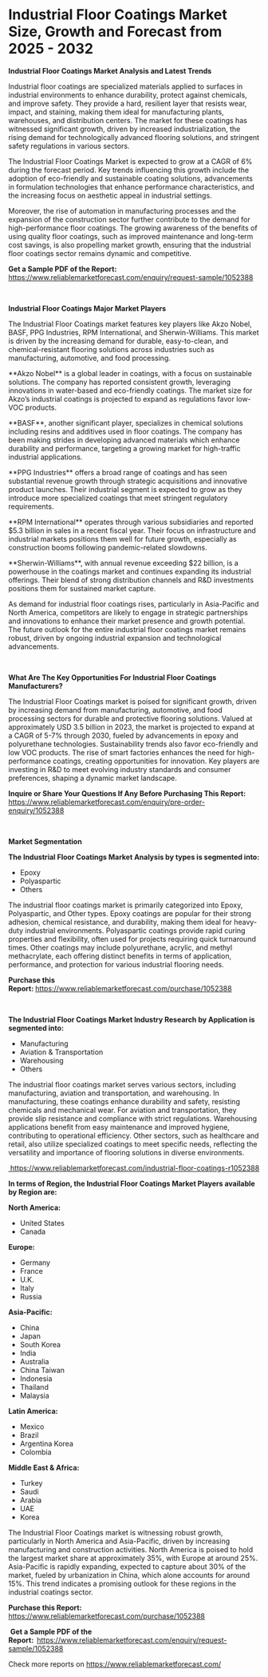 <p><h1>Industrial Floor Coatings Market Size, Growth and Forecast from 2025 - 2032</h1></p><p><strong>Industrial Floor Coatings Market Analysis and Latest Trends</strong></p>
<p><p>Industrial floor coatings are specialized materials applied to surfaces in industrial environments to enhance durability, protect against chemicals, and improve safety. They provide a hard, resilient layer that resists wear, impact, and staining, making them ideal for manufacturing plants, warehouses, and distribution centers. The market for these coatings has witnessed significant growth, driven by increased industrialization, the rising demand for technologically advanced flooring solutions, and stringent safety regulations in various sectors.</p><p>The Industrial Floor Coatings Market is expected to grow at a CAGR of 6% during the forecast period. Key trends influencing this growth include the adoption of eco-friendly and sustainable coating solutions, advancements in formulation technologies that enhance performance characteristics, and the increasing focus on aesthetic appeal in industrial settings. </p><p>Moreover, the rise of automation in manufacturing processes and the expansion of the construction sector further contribute to the demand for high-performance floor coatings. The growing awareness of the benefits of using quality floor coatings, such as improved maintenance and long-term cost savings, is also propelling market growth, ensuring that the industrial floor coatings sector remains dynamic and competitive.</p></p>
<p><strong>Get a Sample PDF of the Report:&nbsp;</strong> <a href="https://www.reliablemarketforecast.com/enquiry/request-sample/1052388?utm_campaign=3528&utm_medium=2&utm_source=Github&utm_content=ia&utm_term=01042025&utm_id=industrial-floor-coatings">https://www.reliablemarketforecast.com/enquiry/request-sample/1052388</a></p>
<p>&nbsp;</p>
<p><strong>Industrial Floor Coatings Major Market Players</strong></p>
<p><p>The Industrial Floor Coatings market features key players like Akzo Nobel, BASF, PPG Industries, RPM International, and Sherwin-Williams. This market is driven by the increasing demand for durable, easy-to-clean, and chemical-resistant flooring solutions across industries such as manufacturing, automotive, and food processing.</p><p>**Akzo Nobel** is a global leader in coatings, with a focus on sustainable solutions. The company has reported consistent growth, leveraging innovations in water-based and eco-friendly coatings. The market size for Akzo’s industrial coatings is projected to expand as regulations favor low-VOC products.</p><p>**BASF**, another significant player, specializes in chemical solutions including resins and additives used in floor coatings. The company has been making strides in developing advanced materials which enhance durability and performance, targeting a growing market for high-traffic industrial applications.</p><p>**PPG Industries** offers a broad range of coatings and has seen substantial revenue growth through strategic acquisitions and innovative product launches. Their industrial segment is expected to grow as they introduce more specialized coatings that meet stringent regulatory requirements.</p><p>**RPM International** operates through various subsidiaries and reported $5.3 billion in sales in a recent fiscal year. Their focus on infrastructure and industrial markets positions them well for future growth, especially as construction booms following pandemic-related slowdowns.</p><p>**Sherwin-Williams**, with annual revenue exceeding $22 billion, is a powerhouse in the coatings market and continues expanding its industrial offerings. Their blend of strong distribution channels and R&D investments positions them for sustained market capture.</p><p>As demand for industrial floor coatings rises, particularly in Asia-Pacific and North America, competitors are likely to engage in strategic partnerships and innovations to enhance their market presence and growth potential. The future outlook for the entire industrial floor coatings market remains robust, driven by ongoing industrial expansion and technological advancements.</p></p>
<p>&nbsp;</p>
<p><strong>What Are The Key Opportunities For Industrial Floor Coatings Manufacturers?</strong></p>
<p><p>The Industrial Floor Coatings market is poised for significant growth, driven by increasing demand from manufacturing, automotive, and food processing sectors for durable and protective flooring solutions. Valued at approximately USD 3.5 billion in 2023, the market is projected to expand at a CAGR of 5-7% through 2030, fueled by advancements in epoxy and polyurethane technologies. Sustainability trends also favor eco-friendly and low VOC products. The rise of smart factories enhances the need for high-performance coatings, creating opportunities for innovation. Key players are investing in R&D to meet evolving industry standards and consumer preferences, shaping a dynamic market landscape.</p></p>
<p><strong>Inquire or Share Your Questions If Any Before Purchasing This Report:</strong> <a href="https://www.reliablemarketforecast.com/enquiry/pre-order-enquiry/1052388?utm_campaign=3528&utm_medium=2&utm_source=Github&utm_content=ia&utm_term=01042025&utm_id=industrial-floor-coatings">https://www.reliablemarketforecast.com/enquiry/pre-order-enquiry/1052388</a></p>
<p>&nbsp;</p>
<p><strong>Market Segmentation</strong></p>
<p><strong>The Industrial Floor Coatings Market Analysis by types is segmented into:</strong></p>
<p><ul><li>Epoxy</li><li>Polyaspartic</li><li>Others</li></ul></p>
<p><p>The industrial floor coatings market is primarily categorized into Epoxy, Polyaspartic, and Other types. Epoxy coatings are popular for their strong adhesion, chemical resistance, and durability, making them ideal for heavy-duty industrial environments. Polyaspartic coatings provide rapid curing properties and flexibility, often used for projects requiring quick turnaround times. Other coatings may include polyurethane, acrylic, and methyl methacrylate, each offering distinct benefits in terms of application, performance, and protection for various industrial flooring needs.</p></p>
<p><strong>Purchase this Report:&nbsp;</strong><a href="https://www.reliablemarketforecast.com/purchase/1052388?utm_campaign=3528&utm_medium=2&utm_source=Github&utm_content=ia&utm_term=01042025&utm_id=industrial-floor-coatings">https://www.reliablemarketforecast.com/purchase/1052388</a></p>
<p>&nbsp;</p>
<p><strong>The Industrial Floor Coatings Market Industry Research by Application is segmented into:</strong></p>
<p><ul><li>Manufacturing</li><li>Aviation & Transportation</li><li>Warehousing</li><li>Others</li></ul></p>
<p><p>The industrial floor coatings market serves various sectors, including manufacturing, aviation and transportation, and warehousing. In manufacturing, these coatings enhance durability and safety, resisting chemicals and mechanical wear. For aviation and transportation, they provide slip resistance and compliance with strict regulations. Warehousing applications benefit from easy maintenance and improved hygiene, contributing to operational efficiency. Other sectors, such as healthcare and retail, also utilize specialized coatings to meet specific needs, reflecting the versatility and importance of flooring solutions in diverse environments.</p></p>
<p><a href="https://www.reliablemarketforecast.com/industrial-floor-coatings-r1052388?utm_campaign=3528&utm_medium=2&utm_source=Github&utm_content=ia&utm_term=01042025&utm_id=industrial-floor-coatings">&nbsp;https://www.reliablemarketforecast.com/industrial-floor-coatings-r1052388</a></p>
<p><strong>In terms of Region, the Industrial Floor Coatings Market Players available by Region are:</strong></p>
<p>
    <p> <strong> North America: </strong>
        <ul>
            <li>United States</li>
            <li>Canada</li>
        </ul>
        </p> 
    <p> <strong> Europe: </strong>
        <ul>
            <li>Germany</li>
            <li>France</li>
            <li>U.K.</li>
            <li>Italy</li>
            <li>Russia</li>
        </ul>
        </p> 
    <p> <strong> Asia-Pacific: </strong>
        <ul>
            <li>China</li>
            <li>Japan</li>
            <li>South Korea</li>
            <li>India</li>
            <li>Australia</li>
            <li>China Taiwan</li>
            <li>Indonesia</li>
            <li>Thailand</li>
            <li>Malaysia</li>
        </ul>
        </p> 
    <p> <strong> Latin America: </strong>
        <ul>
            <li>Mexico</li>
            <li>Brazil</li>
            <li>Argentina Korea</li>
            <li>Colombia</li>
        </ul>
        </p> 
    <p> <strong> Middle East & Africa: </strong>
        <ul>
            <li>Turkey</li>
            <li>Saudi</li>
            <li>Arabia</li>
            <li>UAE</li>
            <li>Korea</li>
        </ul>
    </p>
    </p>
<p><p>The Industrial Floor Coatings market is witnessing robust growth, particularly in North America and Asia-Pacific, driven by increasing manufacturing and construction activities. North America is poised to hold the largest market share at approximately 35%, with Europe at around 25%. Asia-Pacific is rapidly expanding, expected to capture about 30% of the market, fueled by urbanization in China, which alone accounts for around 15%. This trend indicates a promising outlook for these regions in the industrial coatings sector.</p></p>
<p><strong>Purchase this Report: </strong><a href="https://www.reliablemarketforecast.com/purchase/1052388?utm_campaign=3528&utm_medium=2&utm_source=Github&utm_content=ia&utm_term=01042025&utm_id=industrial-floor-coatings">https://www.reliablemarketforecast.com/purchase/1052388</a></p>
<p>&nbsp;<strong>Get a Sample PDF of the Report:&nbsp;&nbsp;</strong><a href="https://www.reliablemarketforecast.com/enquiry/request-sample/1052388?utm_campaign=3528&utm_medium=2&utm_source=Github&utm_content=ia&utm_term=01042025&utm_id=industrial-floor-coatings">https://www.reliablemarketforecast.com/enquiry/request-sample/1052388</a></p>
<p><strong></strong></p>
<p>Check more reports on <a href="https://www.reliablemarketforecast.com/?utm_campaign=3528&utm_medium=2&utm_source=Github&utm_content=ia&utm_term=01042025&utm_id=industrial-floor-coatings">https://www.reliablemarketforecast.com/</a></p>